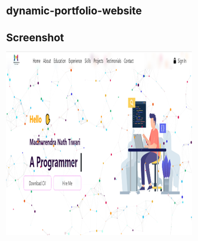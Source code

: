 # dynamic-portfolio-website

# Screenshot
<img align="left" alt="screenshot" height="500px" width="100%" src="portfolio.png" />
